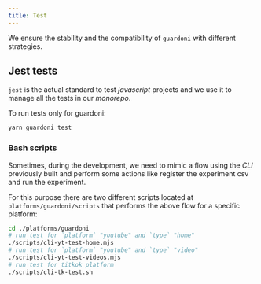 ```yaml
---
title: Test
---
```


We ensure the stability and the compatibility of `guardoni` with different strategies.

## Jest tests

`jest` is the actual standard to test _javascript_ projects and we use it to manage all the tests in our _monorepo_.

To run tests only for guardoni:

```bash
yarn guardoni test
```

### Bash scripts

Sometimes, during the development, we need to mimic a flow using the _CLI_ previously built and perform some actions like register the experiment csv and run the experiment.

For this purpose there are two different scripts located at `platforms/guardoni/scripts` that performs the above flow for a specific platform:

```bash
cd ./platforms/guardoni
# run test for `platform` "youtube" and `type` "home"
./scripts/cli-yt-test-home.mjs
# run test for `platform` "youtube" and `type` "video"
./scripts/cli-yt-test-videos.mjs
# run test for titkok platform
./scripts/cli-tk-test.sh
```
